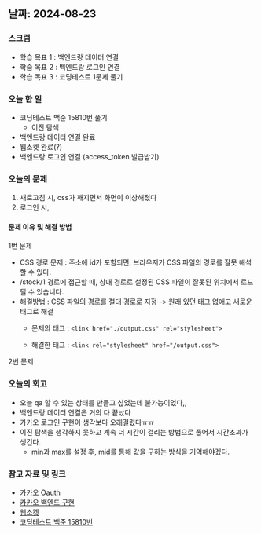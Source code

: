 ## 날짜: 2024-08-23

### 스크럼
- 학습 목표 1 : 백엔드랑 데이터 연결
- 학습 목표 2 : 백엔드랑 로그인 연결
- 학습 목표 3 : 코딩테스트 1문제 풀기

### 오늘 한 일
- 코딩테스트 백준 15810번 풀기
  * 이진 탐색
- 백엔드랑 데이터 연결 완료
- 웹소켓 완료(?)
- 백엔드랑 로그인 연결 (access_token 발급받기)
    
### 오늘의 문제
1. 새로고침 시, css가 깨지면서 화면이 이상해졌다
2. 로그인 시, 

#### 문제 이유 및 해결 방법
1번 문제
* CSS 경로 문제 : 주소에 id가 포함되면, 브라우저가 CSS 파일의 경로를 잘못 해석할 수 있다.
* /stock/1 경로에 접근할 때, 상대 경로로 설정된 CSS 파일이 잘못된 위치에서 로드될 수 있습니다.
* 해결방법 : CSS 파일의 경로를 절대 경로로 지정 -> 원래 있던 태그 없애고 새로운 태그로 해결
  * 문제의 태그 : `<link href="./output.css" rel="stylesheet">`


  * 해결한 태그 : `<link rel="stylesheet" href="/output.css">`

2번 문제

### 오늘의 회고
- 오늘 qa 할 수 있는 상태를 만들고 싶었는데 불가능이었다,,
- 백엔드랑 데이터 연결은 거의 다 끝났다
- 카카오 로그인 구현이 생각보다 오래걸렸다ㅠㅠ
- 이진 탐색을 생각하지 못하고 계속 더 시간이 걸리는 방법으로 풀어서 시간초과가 생긴다.
  * min과 max를 설정 후, mid를 통해 값을 구하는 방식을 기억해야겠다.

### 참고 자료 및 링크
- [카카오 Oauth](https://lulu-developmentlog.tistory.com/268)
- [카카오 백엔드 구현](https://dawonny.tistory.com/407)
- [웹소켓](https://velog.io/@jsl0149/React-Stomp.js-%EC%B1%84%ED%8C%85%EA%B5%AC%ED%98%84)
- [코딩테스트 백준 15810번](https://www.acmicpc.net/problem/15810)
